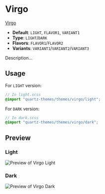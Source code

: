 # Virgo

[Virgo](https://aituyaa.com)

- **Default**: `LIGHT`, `FLAVOR1`, `VARIANT1`
- **Type**: `LIGHT`/`DARK`
- **Flavors**: `FLAVOR1`/`FLAVOR2`
- **Variants**: `VARIANT1`/`VARIANT2`/`VARIANT3`

Description...

## Usage

For `LIGHT` version:

```scss
// In light.scss
@import "quartz-themes/themes/virgo/light";
```

For `DARK` version:

```scss
// In dark.scss
@import "quartz-themes/themes/virgo/dark";
```

## Preview

### Light

![Preview of Virgo Light](preview-light.png)

### Dark

![Preview of Virgo Dark](preview-dark.png)
